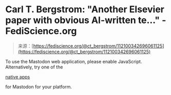 <!--yml
category: 未分类
date: 2024-05-27 14:59:04
-->

# Carl T. Bergstrom: "Another Elsevier paper with obvious AI-written te…" - FediScience.org

> 来源：[https://fediscience.org/@ct_bergstrom/112100342696061125](https://fediscience.org/@ct_bergstrom/112100342696061125)

To use the Mastodon web application, please enable JavaScript. Alternatively, try one of the

[native apps](https://joinmastodon.org/apps)

for Mastodon for your platform.